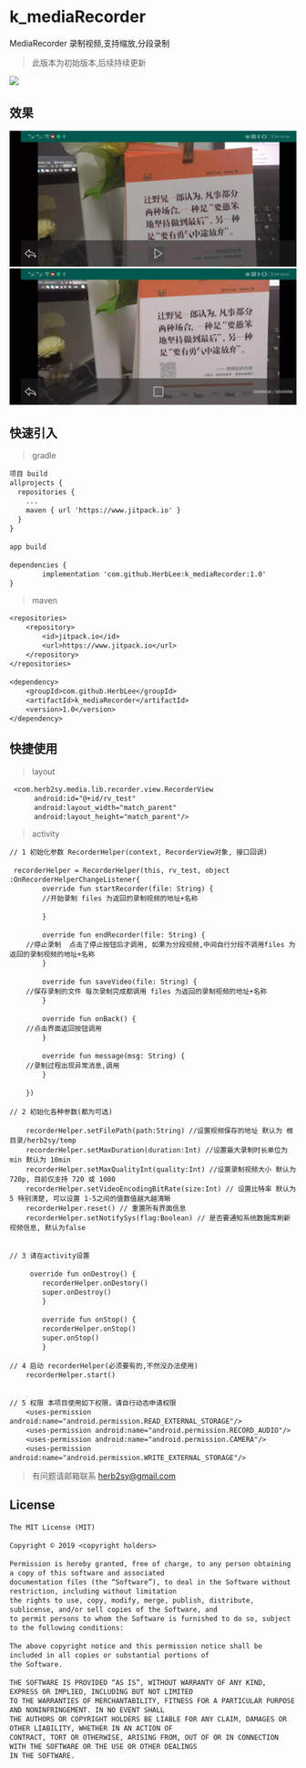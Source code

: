 # k_mediaRecorder
MediaRecorder 录制视频,支持缩放,分段录制
> 此版本为初始版本,后续持续更新

[![](https://www.jitpack.io/v/HerbLee/k_mediaRecorder.svg)](https://www.jitpack.io/#HerbLee/k_mediaRecorder)

## 效果

![text](https://github.com/HerbLee/k_mediaRecorder/blob/master/c5fa474a314ffe2bf5fd219be8b255b.jpg)
![text](https://github.com/HerbLee/k_mediaRecorder/blob/master/a1e0a7b685374dd0aac0ddbce57c453.jpg)



## 快速引入
> gradle

  
  
	项目 build
    allprojects {
      repositories {
        ...
        maven { url 'https://www.jitpack.io' }
      }
    }
    
    app build
   
    dependencies {
	        implementation 'com.github.HerbLee:k_mediaRecorder:1.0'
	}

> maven
	
	<repositories>
		<repository>
		    <id>jitpack.io</id>
		    <url>https://www.jitpack.io</url>
		</repository>
	</repositories>
	
	<dependency>
	    <groupId>com.github.HerbLee</groupId>
	    <artifactId>k_mediaRecorder</artifactId>
	    <version>1.0</version>
	</dependency>
	
	
## 快捷使用

> layout
	
	 <com.herb2sy.media.lib.recorder.view.RecorderView
	      android:id="@+id/rv_test"
	      android:layout_width="match_parent"
	      android:layout_height="match_parent"/>
	      
> activity

	
	// 1 初始化参数 RecorderHelper(context, RecorderView对象, 接口回调)
	
	 recorderHelper = RecorderHelper(this, rv_test, object :OnRecorderHelperChangeListener{
            override fun startRecorder(file: String) {
	    	//开始录制 files 为返回的录制视频的地址+名称
	    
            }

            override fun endRecorder(file: String) {
		//停止录制  点击了停止按钮后才调用, 如果为分段视频,中间自行分段不调用files 为返回的录制视频的地址+名称
            }

            override fun saveVideo(file: String) {
		//保存录制的文件 每次录制完成都调用 files 为返回的录制视频的地址+名称
            }

            override fun onBack() {
		//点击界面返回按钮调用
            }

            override fun message(msg: String) {
		//录制过程出现异常消息,调用
            }

        })
	
	// 2 初始化各种参数(都为可选)
	
		recorderHelper.setFilePath(path:String) //设置视频保存的地址 默认为 根目录/herb2sy/temp
		recorderHelper.setMaxDuration(duration:Int) //设置最大录制时长单位为min 默认为 10min 
		recorderHelper.setMaxQualityInt(quality:Int) //设置录制视频大小 默认为 720p, 目前仅支持 720 或 1080
		recorderHelper.setVideoEncodingBitRate(size:Int) // 设置比特率 默认为5 特别清楚, 可以设置 1-5之间的值数值越大越清晰
		recorderHelper.reset() // 重置所有界面信息
		recorderHelper.setNotifySys(flag:Boolean) // 是否要通知系统数据库刷新视频信息, 默认为false 
	
	
	// 3 请在activity设置
		
		 override fun onDestroy() {
			recorderHelper.onDestory()
			super.onDestroy()
		    }

		    override fun onStop() {
			recorderHelper.onStop()
			super.onStop()
		    }
	
	// 4 启动 recorderHelper(必须要有的,不然没办法使用)
		recorderHelper.start()
	

	// 5 权限 本项目使用如下权限，请自行动态申请权限
		<uses-permission android:name="android.permission.READ_EXTERNAL_STORAGE"/>
	    <uses-permission android:name="android.permission.RECORD_AUDIO"/>
	    <uses-permission android:name="android.permission.CAMERA"/>
	    <uses-permission android:name="android.permission.WRITE_EXTERNAL_STORAGE"/>


> 有问题请邮箱联系 herb2sy@gmail.com

## License

	The MIT License (MIT)
	
	Copyright © 2019 <copyright holders>

	Permission is hereby granted, free of charge, to any person obtaining a copy of this software and associated
	documentation files (the “Software”), to deal in the Software without restriction, including without limitation 
	the rights to use, copy, modify, merge, publish, distribute, sublicense, and/or sell copies of the Software, and 
	to permit persons to whom the Software is furnished to do so, subject to the following conditions:

	The above copyright notice and this permission notice shall be included in all copies or substantial portions of 
	the Software.

	THE SOFTWARE IS PROVIDED “AS IS”, WITHOUT WARRANTY OF ANY KIND, EXPRESS OR IMPLIED, INCLUDING BUT NOT LIMITED 
	TO THE WARRANTIES OF MERCHANTABILITY, FITNESS FOR A PARTICULAR PURPOSE AND NONINFRINGEMENT. IN NO EVENT SHALL 
	THE AUTHORS OR COPYRIGHT HOLDERS BE LIABLE FOR ANY CLAIM, DAMAGES OR OTHER LIABILITY, WHETHER IN AN ACTION OF
	CONTRACT, TORT OR OTHERWISE, ARISING FROM, OUT OF OR IN CONNECTION WITH THE SOFTWARE OR THE USE OR OTHER DEALINGS 
	IN THE SOFTWARE.
